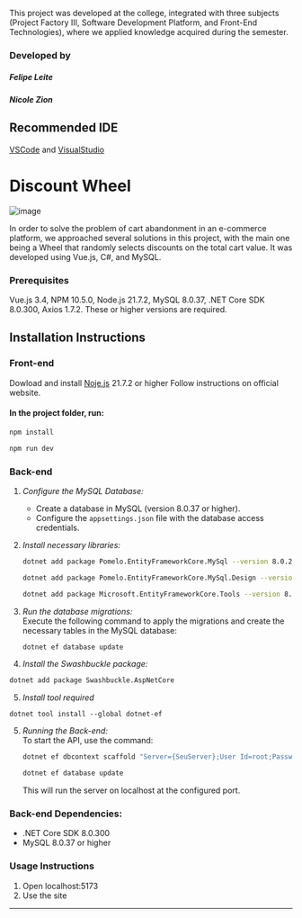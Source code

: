 This project was developed at the college, integrated with three subjects (Project Factory III, Software Development Platform, and Front-End Technologies), where we applied knowledge acquired during the semester.

### Developed by 
##### Felipe Leite
##### Nicole Zion

## Recommended IDE

[VSCode](https://code.visualstudio.com/) and
[VisualStudio](https://code.visualstudio.com)

# Discount Wheel

![image](https://github.com/user-attachments/assets/453a0693-0a6f-4c9b-987d-31988c332627)


In order to solve the problem of cart abandonment in an e-commerce platform, we approached several solutions in this project, with the main one being a Wheel that randomly selects discounts on the total cart value. It was developed using Vue.js, C#, and MySQL.

### Prerequisites
Vue.js 3.4, NPM 10.5.0, Node.js 21.7.2, MySQL 8.0.37, .NET Core SDK 8.0.300, Axios 1.7.2. 
These or higher versions are required.

## Installation Instructions

### Front-end
Dowload and install [Noje.js](https://nodejs.org/en/download/package-manager/current) 21.7.2 or higher
Follow instructions on official website.

#### In the project folder, run:
```sh
npm install
```
```sh
npm run dev
```

### Back-end

1. *Configure the MySQL Database:*
   - Create a database in MySQL (version 8.0.37 or higher).
   - Configure the `appsettings.json` file with the database access credentials.

2. *Install necessary libraries:*
    ```bash
    dotnet add package Pomelo.EntityFrameworkCore.MySql --version 8.0.2
    ```
    ```bash
    dotnet add package Pomelo.EntityFrameworkCore.MySql.Design --version 1.1.2
    ```

    ```bash
    dotnet add package Microsoft.EntityFrameworkCore.Tools --version 8.0.8
    ```

3. *Run the database migrations:*  
   Execute the following command to apply the migrations and create the necessary tables in the MySQL database:
   ```sh
   dotnet ef database update
   ```
4. *Install the Swashbuckle package:*
```sh
dotnet add package Swashbuckle.AspNetCore
```
5. *Install tool required*
```
dotnet tool install --global dotnet-ef
```

5. *Running the Back-end:*  
   To start the API, use the command:
   ```sh
   dotnet ef dbcontext scaffold "Server={SeuServer};User Id=root;Password={SuaSenha};Database={SeuBD}" "Pomelo.EntityFrameworkCore.MySql" -c {SeuDominio}DbContext
   ```
   ```sh
   dotnet ef database update
   ```

   This will run the server on localhost at the configured port.

### Back-end Dependencies:
- .NET Core SDK 8.0.300
- MySQL 8.0.37 or higher

### Usage Instructions
1. Open localhost:5173
2. Use the site

---
